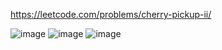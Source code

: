 https://leetcode.com/problems/cherry-pickup-ii/

![image](https://github.com/Jiyarathore/Leetcode/assets/96529109/42eda5bf-9395-4dca-ba35-69fbcb4d9ffb)
![image](https://github.com/Jiyarathore/Leetcode/assets/96529109/ae435ec7-5120-4785-b6a9-cf731c10f134)
![image](https://github.com/Jiyarathore/Leetcode/assets/96529109/c33d60a0-8066-46ab-beee-96a0c90f1265)
